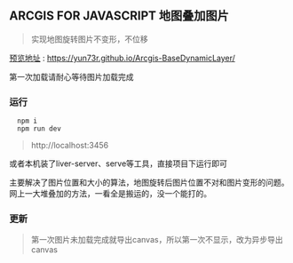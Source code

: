 ## ARCGIS FOR JAVASCRIPT 地图叠加图片
> 实现地图旋转图片不变形，不位移

[预览地址](https://yun73r.github.io/Arcgis-BaseDynamicLayer/) : https://yun73r.github.io/Arcgis-BaseDynamicLayer/

第一次加载请耐心等待图片加载完成

### 运行
```
  npm i
  npm run dev
```
> http://localhost:3456

或者本机装了liver-server、serve等工具，直接项目下运行即可

主要解决了图片位置和大小的算法，地图旋转后图片位置不对和图片变形的问题。网上一大堆叠加的方法，一看全是搬运的，没一个能打的。

### 更新
> 第一次图片未加载完成就导出canvas，所以第一次不显示，改为异步导出canvas
